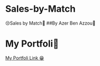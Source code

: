 # Sales-by-Match
😒Sales by Match🤤
##By Azer Ben Azzou🤞
# My Portfoli🥇
[My Portfoli Link 😁](https://azerbenazzouz.netlify.app/)
